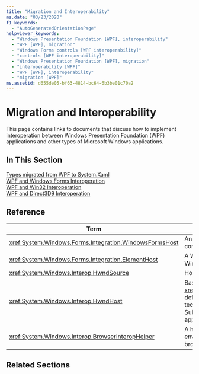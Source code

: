 ```yaml
---
title: "Migration and Interoperability"
ms.date: "03/23/2020"
f1_keywords: 
  - "AutoGeneratedOrientationPage"
helpviewer_keywords: 
  - "Windows Presentation Foundation [WPF], interoperability"
  - "WPF [WPF], migration"
  - "Windows Forms controls [WPF interoperability]"
  - "controls [WPF interoperability]"
  - "Windows Presentation Foundation [WPF], migration"
  - "interoperability [WPF]"
  - "WPF [WPF], interoperability"
  - "migration [WPF]"
ms.assetid: d655de05-bf63-4814-bc64-6b3be01c70a2
---
```

# Migration and Interoperability

This page contains links to documents that discuss how to implement interoperation between Windows Presentation Foundation (WPF) applications and other types of Microsoft Windows applications.

## In This Section

[Types migrated from WPF to System.Xaml](types-migrated-from-wpf-to-system.md)\
[WPF and Windows Forms Interoperation](wpf-and-windows-forms-interoperation.md)\
[WPF and Win32 Interoperation](wpf-and-win32-interoperation.md)\
[WPF and Direct3D9 Interoperation](wpf-and-direct3d9-interoperation.md)

## Reference

| Term                                                     | Definition                                                                                                                                                                                                                                                                                                                                                                                                  |
|----------------------------------------------------------|-------------------------------------------------------------------------------------------------------------------------------------------------------------------------------------------------------------------------------------------------------------------------------------------------------------------------------------------------------------------------------------------------------------|
| <xref:System.Windows.Forms.Integration.WindowsFormsHost> | An element that you can use to host a Windows Forms control as an element of a WPF page.                                                                                                                                                                                                                                      |
| <xref:System.Windows.Forms.Integration.ElementHost>      | A Windows Forms control that you can use to host a Windows Presentation Foundation (WPF) control.                                                                                                                                                                                                                                                                 |
| <xref:System.Windows.Interop.HwndSource>                 | Hosts a WPF region within a Win32 application.                                                                                                                                                                                                                                                                                |
| <xref:System.Windows.Interop.HwndHost>                   | Base class for <xref:System.Windows.Forms.Integration.WindowsFormsHost>, defines some basic functionality that all HWND-based technologies use when hosted by a WPF application. Subclass this to host a Win32 window within a WPF application. |
| <xref:System.Windows.Interop.BrowserInteropHelper>       | A helper class for reporting conditions of the browser environment for a WPF application that is hosted by a browser.                                                                                                                                                                                                         |

## Related Sections
